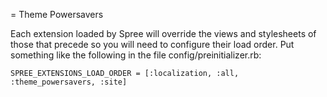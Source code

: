= Theme Powersavers

Each extension loaded by Spree will override the views and stylesheets of those that precede so you will need to configure their load order. Put something like the following in the file config/preinitializer.rb:

    SPREE_EXTENSIONS_LOAD_ORDER = [:localization, :all, :theme_powersavers, :site]
